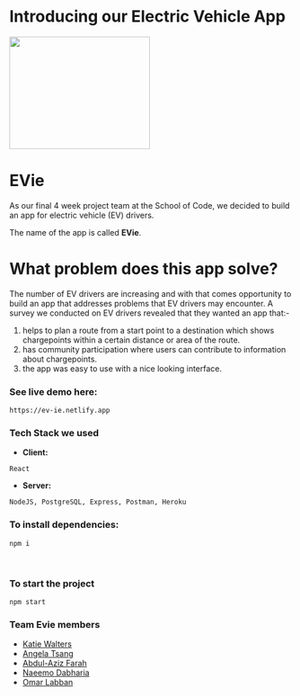 # Introducing our Electric Vehicle App
<img src="https://user-images.githubusercontent.com/74318481/184169309-e7c26419-67d3-48f9-b4c5-9fdccb8e9e6e.jpg" height="200" width="250">

# EVie 

As our final 4 week project team at the School of Code, we decided to build an app for electric vehicle (EV) drivers. 

The name of the app is called **EVie**.


# What problem does this app solve?
The number of EV drivers are increasing and with that comes opportunity to build an app that addresses problems that EV drivers may encounter. A survey we conducted on EV drivers revealed that they wanted an app that:-
1. helps to plan a route from a start point to a destination which shows chargepoints within a certain distance or area of the route.
2. has community participation where users can contribute to information about chargepoints.
3. the app was easy to use with a nice looking interface. 


### See live demo here:
```
https://ev-ie.netlify.app
```



### Tech Stack we used

- **Client:** 
```
React
```

- **Server:** 
```
NodeJS, PostgreSQL, Express, Postman, Heroku
```

### To install dependencies:
```
npm i
```

<br>

### To start the project
```
npm start
```
### Team Evie members
- [Katie Walters](https://github.com/KatieClarinet)
- [Angela Tsang](https://github.com/soting)
- [Abdul-Aziz Farah](https://github.com/abdul-aziz93)
- [Naeemo Dabharia](https://github.com/NeemoDab)
- [Omar Labban](https://github.com/olabban88)



